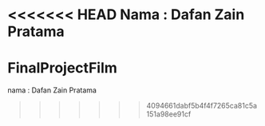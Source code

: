 <<<<<<< HEAD
Nama : Dafan Zain Pratama
=======
# FinalProjectFilm

nama : Dafan Zain Pratama
>>>>>>> 4094661dabf5b4f4f7265ca81c5a151a98ee91cf
